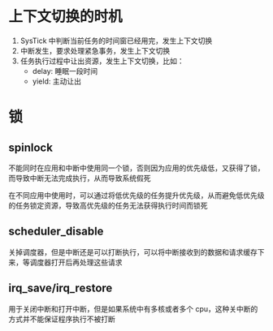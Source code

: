 # 上下文切换的时机

1. SysTick 中判断当前任务的时间窗已经用完，发生上下文切换
2. 中断发生，要求处理紧急事务，发生上下文切换
3. 任务执行过程中让出资源，发生上下文切换，比如：
   - delay: 睡眠一段时间
   - yield: 主动让出



# 锁

## spinlock 

不能同时在应用和中断中使用同一个锁，否则因为应用的优先级低，又获得了锁，而导致中断无法完成执行，从而导致系统假死

在不同应用中使用时，可以通过将低优先级的任务提升优先级，从而避免低优先级的任务锁定资源，导致高优先级的任务无法获得执行时间而锁死

## scheduler_disable

关掉调度器，但是中断还是可以打断执行，可以将中断接收到的数据和请求缓存下来，等调度器打开后再处理这些请求



## irq_save/irq_restore

用于关闭中断和打开中断，但是如果系统中有多核或者多个 cpu，这种关中断的方式并不能保证程序执行不被打断